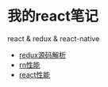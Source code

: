 # 我的react笔记
react &amp; redux &amp; react-native

* [redux源码解析](./redux.md)
* [rn性能](./rn-performance.md)
* [react性能](./react性能.md)